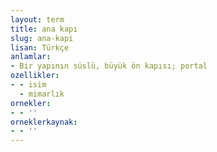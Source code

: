 ```yaml
---
layout: term
title: ana kapı
slug: ana-kapi
lisan: Türkçe
anlamlar:
- Bir yapının süslü, büyük ön kapısı; portal
ozellikler:
- - isim
  - mimarlık
ornekler:
- - ''
orneklerkaynak:
- - ''
---
```

